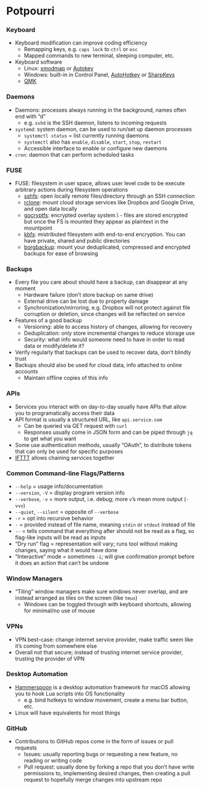 # Potpourri

### Keyboard

- Keyboard modification can improve coding efficiency
    - Remapping keys, e.g. `caps lock` to `ctrl` or `esc`
    - Mapped commands to new terminal, sleeping computer, etc.
- Keyboard software
    - Linux: [xmodmap](https://wiki.archlinux.org/index.php/Xmodmap) or [Autokey](https://github.com/autokey/autokey)
    - Windows: built-in in Control Panel, [AutoHotkey](https://www.autohotkey.com/) or [SharpKeys](https://www.randyrants.com/category/sharpkeys/)
    - [QMK](https://docs.qmk.fm/)

### Daemons

- Daemons: processes always running in the background, names often end with “d”
    - e.g. `sshd` is the SSH daemon, listens to incoming requests
- `systemd`: system daemon, can be used to run/set up daemon processes
    - `systemctl status` = list currently running daemons
    - `systemctl` also has `enable`, `disable`, `start`, `stop`, `restart`
    - Accessible interface to enable or configure new daemons
- `cron`: daemon that can perform scheduled tasks

### FUSE

- FUSE: filesystem in user space, allows user level code to be execute arbitrary actions during filesystem operations
    - [sshfs](https://github.com/libfuse/sshfs): open locally remote files/directory through an SSH connection
    - [rclone](https://rclone.org/commands/rclone_mount/): mount cloud storage services like Dropbox and Google Drive, and open data locally
    - [gocryptfs](https://nuetzlich.net/gocryptfs/): encrypted overlay system.\ - files are stored encrypted but once the FS is mounted they appear as plaintext in the mountpoint
    - [kbfs](https://keybase.io/docs/kbfs): mistributed filesystem with end-to-end encryption. You can have private, shared and public directories
    - [borgbackup](https://borgbackup.readthedocs.io/en/stable/usage/mount.html): mount your deduplicated, compressed and encrypted backups for ease of browsing

### Backups

- Every file you care about should have a backup, can disappear at any moment
    - Hardware failure (don’t store backup on same drive)
    - External drive can be lost due to property damage
    - Synchronization/mirroring, e.g. Dropbox will not protect against file corruption or deletion, since changes will be reflected on service
- Features of a good backup
    - Versioning: able to access history of changes, allowing for recovery
    - Deduplication: only store incremental changes to reduce storage use
    - Security: what info would someone need to have in order to read data or modify/delete it?
- Verify regularly that backups can be used to recover data, don’t blindly trust
- Backups should also be used for cloud data, info attached to online accounts
    - Maintain offline copies of this info

### APIs

- Services you interact with on day-to-day usually have APIs that allow you to programatically access their data
- API format is usually a structured URL, like `api.service.com`
    - Can be queried via GET request with `curl`
    - Responses usually come in JSON form and can be piped through `jq` to get what you want
- Some use authentication methods, usually “OAuth”, to distribute tokens that can only be used for specific purposes
- [IFTTT](https://ifttt.com/) allows chaining services together

### Common Command-line Flags/Patterns

- `--help` = usage info/documentation
- `--version`, `-V` = display program version info
- `--verbose`, `-v` = more output, i.e. debug; more `v`’s mean more output (`-vvv`)
- `--quiet`, `--silent` = opposite of `--verbose`
- `-r` = opt into recursive behavior
- `-` = provided instead of file name, meaning `stdin` or `stdout` instead of file
- `--` = tells command that everything after should not be read as a flag, so flag-like inputs will be read as inputs
- “Dry run” flag = representation will vary; runs tool without making changes, saying what it would have done
- “Interactive” mode = sometimes `-i`; will give confirmation prompt before it does an action that can’t be undone

### Window Managers

- “Tiling” window managers make sure windows never overlap, and are instead arranged as tiles on the screen (like `tmux`)
    - Windows can be toggled through with keyboard shortcuts, allowing for minimal/no use of mouse

### VPNs

- VPN best-case: change internet service provider, make traffic seem like it’s coming from somewhere else
- Overall not that secure; instead of trusting internet service provider, trusting the provider of VPN

### Desktop Automation

- [Hammerspoon](https://www.hammerspoon.org/) is a desktop automation framework for macOS allowing you to hook Lua scripts into OS functionality
    - e.g. bind hotkeys to window movement, create a menu bar button, etc.
- Linux will have equivalents for most things

### GitHub

- Contributions to GitHub repos come in the form of issues or pull requests
    - Issues: usually reporting bugs or requesting a new feature, no reading or writing code
    - Pull request: usually done by forking a repo that you don’t have write permissions to, implementing desired changes, then creating a pull request to hopefully merge changes into upstream repo